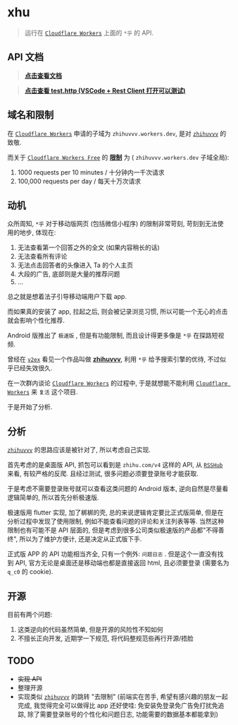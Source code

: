 # xhu

> 运行在 [`Cloudflare Workers`](https://workers.dev) 上面的 `*乎` 的 API.

## API 文档

> [**点击查看文档**](./APIDoc.md)

> [**点击查看 test.http (VSCode + Rest Client 打开可以测试)**](./test.http) 


## 域名和限制 

在 [`Cloudflare Workers`](https://workers.dev) 申请的子域为 `zhihuvvv.workers.dev`, 是对 [`zhihuvvv`](zhihuvvv.com) 的致敬.

而关于 [`Cloudflare Workers Free`](https://workers.dev) 的 [**限制**](https://developers.cloudflare.com/workers/about/limits/) 为 ( `zhihuvvv.workers.dev` 子域全局):

1. 1000 requests per 10 minutes / 十分钟内一千次请求
2. 100,000 requests per day / 每天十万次请求


## 动机 

众所周知, `*乎` 对于移动版网页 (包括微信小程序) 的限制非常苛刻, 苛刻到无法使用的地步, 体现在: 

1. 无法查看第一个回答之外的全文 (如果内容稍长的话)
2. 无法查看所有评论
3. 无法点击回答者的头像进入 Ta 的个人主页
4. 大段的广告, 底部则是大量的推荐问题
5. ...

总之就是想着法子引导移动端用户下载 app. 

而如果真的安装了 app, 拉起之后, 则会被记录浏览习惯, 所以可能一个无心的点击就会影响个性化推荐.

Android 版推出了 `极速版` , 但是有功能限制, 而且设计得更多像是 `*乎` 在探路短视频.

曾经在 [`v2ex`](https://www.v2ex.com/t/520509) 看见一个作品叫做 [**zhihuvvv**](zhihuvvv.com), 利用 `*乎` 给予搜索引擎的优待, 不过似乎已经失效很久. 

在一次群内谈论 [`Cloudflare Workers`](https://workers.dev) 的过程中, 于是就想能不能利用 [`Cloudflare Workers`](https://workers.dev) 来 `复活` 这个项目.  

于是开始了分析. 

## 分析  

[`zhihuvvv`](zhihuvvv.com) 的思路应该是被针对了, 所以考虑自己实现. 

首先考虑的是桌面版 API, 抓包可以看到是 `zhihu.com/v4` 这样的 API, 从 [`RSSHub`](https://docs.rsshub.app/social-media.html#%E7%9F%A5%E4%B9%8E) 来看, 有较严格的反爬. 且经过测试, 很多问题必须要登录账号才能获取. 

于是考虑不需要登录账号就可以查看这类问题的 Android 版本, 逆向自然是尽量看逻辑简单的, 所以首先分析极速版. 

极速版用 flutter 实现, 加了梆梆的壳, 总的来说逻辑肯定要比正式版简单, 但是在分析过程中发现了使用限制, 例如不能查看问题的评论和关注列表等等. 当然这种限制也有可能不是 API 层面的, 但是考虑到很多公司类似极速版的产品都"不得善终", 所以为了维护方便计, 还是决定从正式版下手. 

正式版 APP 的 API 功能相当齐全, 只有一个例外: `问题日志` . 但是这个一直没有找到 API, 官方无论是桌面还是移动端也都是直接返回 html, 且必须要登录 (需要名为 `q_c0` 的 cookie). 

## 开源 

目前有两个问题: 

1. 这类逆向的代码虽然简单, 但是开源的风险性不知如何 
2. 不擅长正向开发, 近期学一下规范, 将代码整规范些再行开源/捂脸  


## TODO 
 
- ~~实现 API~~ 
- 整理开源
- 实现类似 [`zhihuvvv`](zhihuvvv.com) 的跳转 "去限制" (前端实在苦手, 希望有感兴趣的朋友一起完成, 我觉得完全可以做得比 app 还好使哇: 免安装免登录免广告免打扰免追踪, 除了需要登录账号的个性化和问题日志, 功能需要的数据基本都能拿到)


